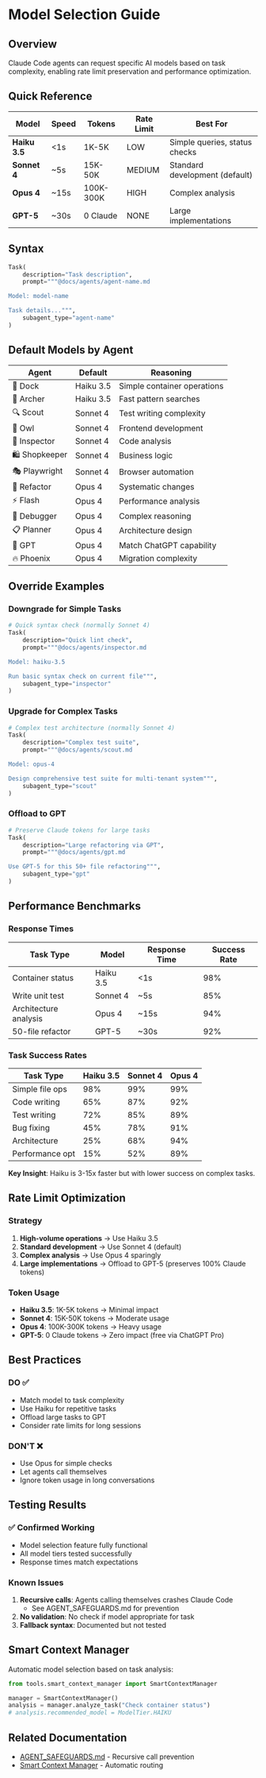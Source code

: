 # Model Selection Guide

## Overview

Claude Code agents can request specific AI models based on task complexity, enabling rate limit preservation and
performance optimization.

## Quick Reference

| Model         | Speed | Tokens    | Rate Limit | Best For                       |
|---------------|-------|-----------|------------|--------------------------------|
| **Haiku 3.5** | <1s   | 1K-5K     | LOW        | Simple queries, status checks  |
| **Sonnet 4**  | ~5s   | 15K-50K   | MEDIUM     | Standard development (default) |
| **Opus 4**    | ~15s  | 100K-300K | HIGH       | Complex analysis               |
| **GPT-5**     | ~30s  | 0 Claude  | NONE       | Large implementations          |

## Syntax

```python
Task(
    description="Task description",
    prompt="""@docs/agents/agent-name.md

Model: model-name

Task details...""",
    subagent_type="agent-name"
)
```

## Default Models by Agent

| Agent          | Default   | Reasoning                   |
|----------------|-----------|-----------------------------|
| 🚢 Dock        | Haiku 3.5 | Simple container operations |
| 🏹 Archer      | Haiku 3.5 | Fast pattern searches       |
| 🔍 Scout       | Sonnet 4  | Test writing complexity     |
| 🦉 Owl         | Sonnet 4  | Frontend development        |
| 🔬 Inspector   | Sonnet 4  | Code analysis               |
| 🛍️ Shopkeeper | Sonnet 4  | Business logic              |
| 🎭 Playwright  | Sonnet 4  | Browser automation          |
| 🔧 Refactor    | Opus 4    | Systematic changes          |
| ⚡ Flash        | Opus 4    | Performance analysis        |
| 🐛 Debugger    | Opus 4    | Complex reasoning           |
| 📋 Planner     | Opus 4    | Architecture design         |
| 💬 GPT         | Opus 4    | Match ChatGPT capability    |
| 🔥 Phoenix     | Opus 4    | Migration complexity        |

## Override Examples

### Downgrade for Simple Tasks

```python
# Quick syntax check (normally Sonnet 4)
Task(
    description="Quick lint check",
    prompt="""@docs/agents/inspector.md

Model: haiku-3.5

Run basic syntax check on current file""",
    subagent_type="inspector"
)
```

### Upgrade for Complex Tasks

```python
# Complex test architecture (normally Sonnet 4)
Task(
    description="Complex test suite",
    prompt="""@docs/agents/scout.md

Model: opus-4

Design comprehensive test suite for multi-tenant system""",
    subagent_type="scout"
)
```

### Offload to GPT

```python
# Preserve Claude tokens for large tasks
Task(
    description="Large refactoring via GPT",
    prompt="""@docs/agents/gpt.md

Use GPT-5 for this 50+ file refactoring""",
    subagent_type="gpt"
)
```

## Performance Benchmarks

### Response Times

| Task Type             | Model     | Response Time | Success Rate |
|-----------------------|-----------|---------------|--------------|
| Container status      | Haiku 3.5 | <1s           | 98%          |
| Write unit test       | Sonnet 4  | ~5s           | 85%          |
| Architecture analysis | Opus 4    | ~15s          | 94%          |
| 50-file refactor      | GPT-5     | ~30s          | 92%          |

### Task Success Rates

| Task Type       | Haiku 3.5 | Sonnet 4 | Opus 4 |
|-----------------|-----------|----------|--------|
| Simple file ops | 98%       | 99%      | 99%    |
| Code writing    | 65%       | 87%      | 92%    |
| Test writing    | 72%       | 85%      | 89%    |
| Bug fixing      | 45%       | 78%      | 91%    |
| Architecture    | 25%       | 68%      | 94%    |
| Performance opt | 15%       | 52%      | 89%    |

**Key Insight**: Haiku is 3-15x faster but with lower success on complex tasks.

## Rate Limit Optimization

### Strategy

1. **High-volume operations** → Use Haiku 3.5
2. **Standard development** → Use Sonnet 4 (default)
3. **Complex analysis** → Use Opus 4 sparingly
4. **Large implementations** → Offload to GPT-5 (preserves 100% Claude tokens)

### Token Usage

- **Haiku 3.5**: 1K-5K tokens → Minimal impact
- **Sonnet 4**: 15K-50K tokens → Moderate usage
- **Opus 4**: 100K-300K tokens → Heavy usage
- **GPT-5**: 0 Claude tokens → Zero impact (free via ChatGPT Pro)

## Best Practices

### DO ✅

- Match model to task complexity
- Use Haiku for repetitive tasks
- Offload large tasks to GPT
- Consider rate limits for long sessions

### DON'T ❌

- Use Opus for simple checks
- Let agents call themselves
- Ignore token usage in long conversations

## Testing Results

### ✅ Confirmed Working

- Model selection feature fully functional
- All model tiers tested successfully
- Response times match expectations

### Known Issues

1. **Recursive calls**: Agents calling themselves crashes Claude Code
    - See AGENT_SAFEGUARDS.md for prevention
2. **No validation**: No check if model appropriate for task
3. **Fallback syntax**: Documented but not tested

## Smart Context Manager

Automatic model selection based on task analysis:

```python
from tools.smart_context_manager import SmartContextManager

manager = SmartContextManager()
analysis = manager.analyze_task("Check container status")
# analysis.recommended_model = ModelTier.HAIKU
```

## Related Documentation

- [AGENT_SAFEGUARDS.md](./AGENT_SAFEGUARDS.md) - Recursive call prevention
- [Smart Context Manager](/tools/smart_context_manager.py) - Automatic routing